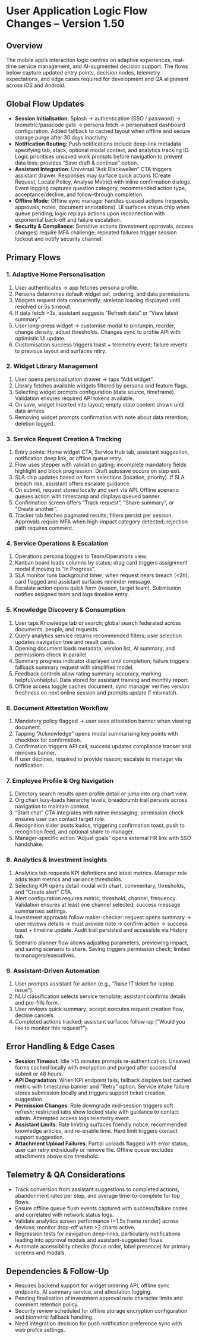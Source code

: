 # User Application Logic Flow Changes – Version 1.50

## Overview
The mobile app’s interaction logic centres on adaptive experiences, real-time service management, and AI-augmented decision support. The flows below capture updated entry points, decision nodes, telemetry expectations, and edge cases required for development and QA alignment across iOS and Android.

## Global Flow Updates
- **Session Initialisation**: Splash → authentication (SSO / password) → biometric/passcode gate → persona fetch → personalised dashboard configuration. Added fallback to cached layout when offline and secure storage purge after 30 days inactivity.
- **Notification Routing**: Push notifications include deep-link metadata specifying tab, stack, optional modal context, and analytics tracking ID. Logic prioritises unsaved work prompts before navigation to prevent data loss; provides “Save draft & continue” option.
- **Assistant Integration**: Universal “Ask Blackwellen” CTA triggers assistant drawer. Responses may surface quick actions (Create Request, Locate Policy, Analyse Metric) with inline confirmation dialogs. Event logging captures question category, recommended action type, acceptance/decline, and follow-through completion.
- **Offline Mode**: Offline sync manager handles queued actions (requests, approvals, notes, document annotations). UI surfaces status chip when queue pending; logic replays actions upon reconnection with exponential back-off and failure escalation.
- **Security & Compliance**: Sensitive actions (investment approvals, access changes) require MFA challenge; repeated failures trigger session lockout and notify security channel.

## Primary Flows
### 1. Adaptive Home Personalisation
1. User authenticates → app fetches persona profile.
2. Persona determines default widget set, ordering, and data permissions.
3. Widgets request data concurrently; skeleton loading displayed until resolved or 5s timeout.
4. If data fetch >3s, assistant suggests “Refresh data” or “View latest summary”.
5. User long-press widget → customise modal to pin/unpin, reorder, change density, adjust thresholds. Changes sync to profile API with optimistic UI update.
6. Customisation success triggers toast + telemetry event; failure reverts to previous layout and surfaces retry.

### 2. Widget Library Management
1. User opens personalisation drawer → taps “Add widget”.
2. Library fetches available widgets filtered by persona and feature flags.
3. Selecting widget prompts configuration (data source, timeframe). Validation ensures required API tokens available.
4. On save, widget inserted into layout; empty state content shown until data arrives.
5. Removing widget prompts confirmation with note about data retention; deletion logged.

### 3. Service Request Creation & Tracking
1. Entry points: Home widget CTA, Service Hub tab, assistant suggestion, notification deep link, or offline queue retry.
2. Flow uses stepper with validation gating; incomplete mandatory fields highlight and block progression. Draft autosave occurs on step exit.
3. SLA chip updates based on form selections (location, priority). If SLA breach risk, assistant offers escalate guidance.
4. On submit, request stored locally and sent via API. Offline scenario queues action with timestamp and displays queued banner.
5. Confirmation screen offers “Track request”, “Share summary”, or “Create another”.
6. Tracker tab fetches paginated results; filters persist per session. Approvals require MFA when high-impact category detected; rejection path requires comment.

### 4. Service Operations & Escalation
1. Operations persona toggles to Team/Operations view.
2. Kanban board loads columns by status; drag card triggers assignment modal if moving to “In Progress”.
3. SLA monitor runs background timer; when request nears breach (<2h), card flagged and assistant surfaces reminder message.
4. Escalate action opens quick form (reason, target team). Submission notifies assigned team and logs timeline entry.

### 5. Knowledge Discovery & Consumption
1. User taps Knowledge tab or search; global search federated across documents, people, and requests.
2. Query analytics service returns recommended filters; user selection updates navigation tree and result cards.
3. Opening document loads metadata, version list, AI summary, and permissions check in parallel.
4. Summary progress indicator displayed until completion; failure triggers fallback summary request with simplified model.
5. Feedback controls allow rating summary accuracy, marking helpful/unhelpful. Data stored for assistant training and monthly report.
6. Offline access toggle caches document; sync manager verifies version freshness on next online session and prompts update if mismatch.

### 6. Document Attestation Workflow
1. Mandatory policy flagged → user sees attestation banner when viewing document.
2. Tapping “Acknowledge” opens modal summarising key points with checkbox for confirmation.
3. Confirmation triggers API call; success updates compliance tracker and removes banner.
4. If user declines, required to provide reason; escalate to manager via notification.

### 7. Employee Profile & Org Navigation
1. Directory search results open profile detail or jump into org chart view.
2. Org chart lazy-loads hierarchy levels; breadcrumb trail persists across navigation to maintain context.
3. “Start chat” CTA integrates with native messaging; permission check ensures user can contact target role.
4. Recognition slider posts kudos, triggering confirmation toast, push to recognition feed, and optional share to manager.
5. Manager-specific action “Adjust goals” opens external HR link with SSO handshake.

### 8. Analytics & Investment Insights
1. Analytics tab requests KPI definitions and latest metrics. Manager role adds team metrics and variance thresholds.
2. Selecting KPI opens detail modal with chart, commentary, thresholds, and “Create alert” CTA.
3. Alert configuration requires metric, threshold, channel, frequency. Validation ensures at least one channel selected; success message summarises settings.
4. Investment approvals follow maker-checker: request opens summary → user reviews details → must provide note → confirm action → success toast + timeline update. Audit trail persisted and accessible via History tab.
5. Scenario planner flow allows adjusting parameters, previewing impact, and saving scenario to share. Saving triggers permission check; limited to managers/executives.

### 9. Assistant-Driven Automation
1. User prompts assistant for action (e.g., “Raise IT ticket for laptop issue”).
2. NLU classification selects service template; assistant confirms details and pre-fills form.
3. User reviews quick summary; accept executes request creation flow, decline cancels.
4. Completed actions tracked; assistant surfaces follow-up (“Would you like to monitor this request?”).

## Error Handling & Edge Cases
- **Session Timeout**: Idle >15 minutes prompts re-authentication. Unsaved forms cached locally with encryption and purged after successful submit or 48 hours.
- **API Degradation**: When KPI endpoint fails, fallback displays last cached metric with timestamp banner and “Retry” option. Service intake failure stores submission locally and triggers support ticket creation suggestion.
- **Permission Changes**: Role downgrade mid-session triggers soft refresh; restricted tabs show locked state with guidance to contact admin. Attempted access logs telemetry event.
- **Assistant Limits**: Rate limiting surfaces friendly notice, recommended knowledge articles, and re-enable time. Hard limit triggers contact support suggestion.
- **Attachment Upload Failures**: Partial uploads flagged with error status; user can retry individually or remove file. Offline queue excludes attachments above size threshold.

## Telemetry & QA Considerations
- Track conversion from assistant suggestions to completed actions, abandonment rates per step, and average time-to-complete for top flows.
- Ensure offline queue flush events captured with success/failure codes and correlated with network status logs.
- Validate analytics screen performance (<1.5s frame render) across devices; monitor drop-off when >2 charts active.
- Regression tests for navigation deep-links, particularly notifications leading into approval modals and assistant-suggested flows.
- Automate accessibility checks (focus order, label presence) for primary screens and modals.

## Dependencies & Follow-Up
- Requires backend support for widget ordering API, offline sync endpoints, AI summary service, and attestation logging.
- Pending finalisation of investment approval note character limits and comment retention policy.
- Security review scheduled for offline storage encryption configuration and biometric fallback handling.
- Need integration decision for push notification preference sync with web profile settings.
